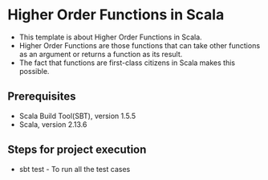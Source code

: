 # Higher Order Functions in Scala

- This template is about Higher Order Functions in Scala. 
- Higher Order Functions are those functions that can take other functions as an argument or returns a function as its result.
- The fact that functions are first-class citizens in Scala makes this possible.

## Prerequisites

- Scala Build Tool(SBT), version 1.5.5
- Scala, version 2.13.6

## Steps for project execution

- sbt test - To run all the test cases